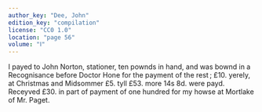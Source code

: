 ```yaml
---
author_key: "Dee, John"
edition_key: "compilation"
license: "CC0 1.0"
location: "page 56"
volume: "Ⅰ"
---
```

I payed to John Norton, stationer, ten pownds in hand, and was bownd in a
Recognisance before Doctor Hone for the payment of the rest ; £10. yerely,
at Christmas and Midsommer £5. tyll £53. more 14s 8d. were payd. Receyved
£30. in part of payment of one hundred for my howse at Mortlake of Mr. Paget.
